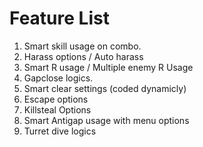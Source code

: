 # Feature List 

1) Smart skill usage on combo.
2) Harass options / Auto harass
3) Smart R usage / Multiple enemy R Usage
4) Gapclose logics.
5) Smart clear settings (coded dynamicly)
6) Escape options
7) Killsteal Options
8) Smart Antigap usage with menu options
9) Turret dive logics
